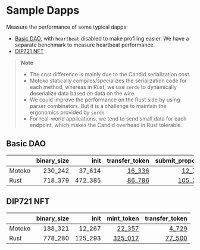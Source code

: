 # Sample Dapps

Measure the performance of some typical dapps:

* [Basic DAO](https://github.com/dfinity/examples/tree/master/motoko/basic_dao),
with `heartbeat` disabled to make profiling easier. We have a separate benchmark to measure heartbeat performance.
* [DIP721 NFT](https://github.com/dfinity/examples/tree/master/motoko/dip721-nft-container)

> **Note**
>
> * The cost difference is mainly due to the Candid serialization cost.
> * Motoko statically compiles/specializes the serialization code for each method, whereas in Rust, we use `serde` to dynamically deserialize data based on data on the wire.
> * We could improve the performance on the Rust side by using parser combinators. But it is a challenge to maintain the ergonomics provided by `serde`.
> * For real-world applications, we tend to send small data for each endpoint, which makes the Candid overhead in Rust tolerable.


## Basic DAO

| |binary_size|init|transfer_token|submit_proposal|vote_proposal|
|--|--:|--:|--:|--:|--:|
|Motoko|230_242|37_614|[16_336](Motoko_dao_transfer.svg)|[12_714](Motoko_submit_proposal.svg)|[14_163](Motoko_vote.svg)|
|Rust|718_379|472_385|[86_786](Rust_dao_transfer.svg)|[105_263](Rust_submit_proposal.svg)|[116_229](Rust_vote.svg)|

## DIP721 NFT

| |binary_size|init|mint_token|transfer_token|
|--|--:|--:|--:|--:|
|Motoko|188_321|12_267|[22_357](Motoko_nft_mint.svg)|[4_729](Motoko_nft_transfer.svg)|
|Rust|778_280|125_293|[325_017](Rust_nft_mint.svg)|[77_500](Rust_nft_transfer.svg)|
